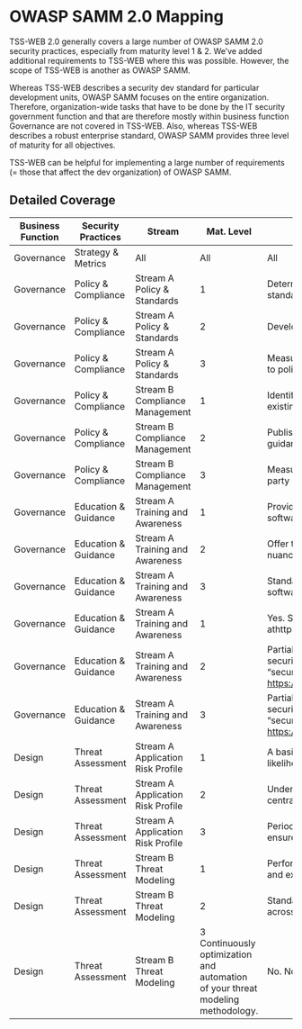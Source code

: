 # OWASP SAMM 2.0 Mapping

TSS-WEB 2.0 generally covers a large number of OWASP SAMM 2.0 security practices, especially from maturity level 1 & 2. We’ve added additional requirements to TSS-WEB where this was possible. However, the scope of TSS-WEB is another as OWASP SAMM. 

Whereas TSS-WEB describes a security dev standard for particular development units, OWASP SAMM focuses on the entire organization. Therefore, organization-wide tasks that have to be done by the IT security government function and that are therefore mostly within business function Governance are not covered in TSS-WEB. Also, whereas TSS-WEB describes a robust enterprise standard, OWASP SAMM provides three level of maturity for all objectives.

TSS-WEB can be helpful for implementing a large number of requirements (= those that affect the dev organization) of OWASP SAMM.

## Detailed Coverage

| Business Function | Security Practices | Stream | Mat. Level | Requirement | TSS-WEB Coverage |
| ------------- | ------------- | ------------- | ------------- | ------------- | ------------- | 
| Governance | Strategy & Metrics | All | All | All | No. Not scope of this standard, task for IT security function. |
| Governance | Policy & Compliance | Stream A Policy & Standards | 1 | Determine a security baseline representing organization’s policies and standards. | No. But you can use TSS-WEB as a basis to describe your organization-specific baseline.  |
| Governance | Policy & Compliance | Stream A Policy & Standards | 2 | Develop security requirements applicable to all applications. | Yes. TSS-WEB covers this for Web-based applications. |
| Governance | Policy & Compliance | Stream A Policy & Standards | 3 | Measure and report on the status of individual application’s adherence to policies and standards. | No. Not scope of this standard, task for IT security function. | 
| Governance | Policy & Compliance | Stream B Compliance Management | 1 | Identify 3rd-party compliance drivers and requirements and map to existing policies and standards | This cannot be covered by TSS-WEB, since we don’t know your specific compliance drivers. But you can use TSS-WEB and integrate yours into it. |
| Governance | Policy & Compliance | Stream B Compliance Management | 2 | Publish compliance-specific application requirements and test guidance | No. This cannot be covered by TSS-WEB, since we don’t know your specific compliance drivers. But you can use TSS-WEB and integrate yours into it. |
| Governance | Policy & Compliance | Stream B Compliance Management | 3 | Measure and report on individual application’s compliance with 3rd party requirements | No. This cannot be covered by TSS-WEB, since we don’t know your specific compliance drivers. But you can use TSS-WEB and integrate yours into it. |
| Governance | Education & Guidance | Stream A Training and Awareness | 1 | Provide security awareness training for all personnel involved in software development | Yes. See “General Requirements” athttps://secodis.atlassian.net/wiki/spaces/TSSWEB/pages/98338|
| Governance | Education & Guidance | Stream A Training and Awareness | 2 | Offer technology and role-specific guidance, including security nuances of each language and platform | Yes. See “General Requirements” athttps://secodis.atlassian.net/wiki/spaces/TSSWEB/pages/98338 |
| Governance | Education & Guidance | Stream A Training and Awareness | 3 | Standardized in-house guidance around the organization’s secure software development standards. | No. This cannot be covered by TSS-WEB, since we don’t know your specific compliance drivers. But you can use TSS-WEB and integrate yours into it. |
| Governance | Education & Guidance |Stream A Training and Awareness | 1 | Yes. See “General Requirements” athttps://secodis.atlassian.net/wiki/spaces/TSSWEB/pages/98338 |
| Governance | Education & Guidance |Stream A Training and Awareness | 2 | Partially. Although establishing such a community is a task for a IT security function, participation at it is described as role duties for a “security champion” at https://secodis.atlassian.net/wiki/spaces/TSSWEB/pages/335675582  |
| Governance | Education & Guidance |Stream A Training and Awareness | 3 | Partially. Although establishing such a community is a task for a IT security function, participation at it is described as role duties for a “security champion” at https://secodis.atlassian.net/wiki/spaces/TSSWEB/pages/335675582  |
| Design | Threat Assessment | Stream A Application Risk Profile | 1 | A basic assessment of the application risk is performed to understand likelihood and impact of an attack. | Yes. See “Security within change management & agile development” at https://secodis.atlassian.net/wiki/spaces/TSSWEB/pages/98338 |
| Design | Threat Assessment | Stream A Application Risk Profile | 2 | Understand the risk for all applications in the organization by centralizing the risk profile inventory for stakeholders. | No. Not covered since not scope of a standard but local risk management procedures in development are defined at https://secodis.atlassian.net/wiki/spaces/TSSWEB/pages/98338 |
| Design | Threat Assessment | Stream A Application Risk Profile | 3 | Periodically review application risk profiles at regular intervals to ensure accuracy and reflect current state. | This is defined as a team responsible in https://secodis.atlassian.net/wiki/spaces/TSSWEB/pages/98338 |
| Design | Threat Assessment | Stream B Threat Modeling | 1 | Perform best-effort, risk-based threat modeling using brainstorming and existing diagrams with simple threat checklists. | See “Security within change management & agile development” at https://secodis.atlassian.net/wiki/spaces/TSSWEB/pages/98338 
| Design | Threat Assessment | Stream B Threat Modeling | 2 | Standardize threat modeling training, processes, and tools to scale across the organization. | No. Not in scope of TSS-WEB. Should be described separately and linked into your own standard. |
| Design | Threat Assessment | Stream B Threat Modeling | 3 Continuously optimization and automation of your threat modeling methodology.  | No. Not in scope of TSS-WEB. Should be described 
